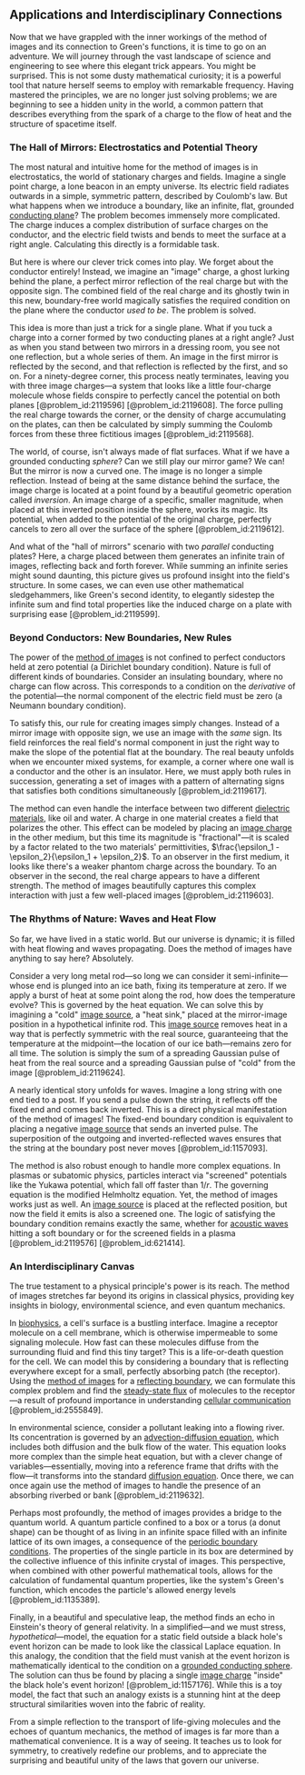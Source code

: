 ## Applications and Interdisciplinary Connections

Now that we have grappled with the inner workings of the method of images and its connection to Green's functions, it is time to go on an adventure. We will journey through the vast landscape of science and engineering to see where this elegant trick appears. You might be surprised. This is not some dusty mathematical curiosity; it is a powerful tool that nature herself seems to employ with remarkable frequency. Having mastered the principles, we are no longer just solving problems; we are beginning to see a hidden unity in the world, a common pattern that describes everything from the spark of a charge to the flow of heat and the structure of spacetime itself.

### The Hall of Mirrors: Electrostatics and Potential Theory

The most natural and intuitive home for the method of images is in electrostatics, the world of stationary charges and fields. Imagine a single point charge, a lone beacon in an empty universe. Its electric field radiates outwards in a simple, symmetric pattern, described by Coulomb's law. But what happens when we introduce a boundary, like an infinite, flat, grounded [conducting plane](@article_id:263103)? The problem becomes immensely more complicated. The charge induces a complex distribution of surface charges on the conductor, and the electric field twists and bends to meet the surface at a right angle. Calculating this directly is a formidable task.

But here is where our clever trick comes into play. We forget about the conductor entirely! Instead, we imagine an "image" charge, a ghost lurking behind the plane, a perfect mirror reflection of the real charge but with the opposite sign. The combined field of the real charge and its ghostly twin in this new, boundary-free world magically satisfies the required condition on the plane where the conductor *used to be*. The problem is solved.

This idea is more than just a trick for a single plane. What if you tuck a charge into a corner formed by two conducting planes at a right angle? Just as when you stand between two mirrors in a dressing room, you see not one reflection, but a whole series of them. An image in the first mirror is reflected by the second, and that reflection is reflected by the first, and so on. For a ninety-degree corner, this process neatly terminates, leaving you with three image charges—a system that looks like a little four-charge molecule whose fields conspire to perfectly cancel the potential on both planes [@problem_id:2119596] [@problem_id:2119608]. The force pulling the real charge towards the corner, or the density of charge accumulating on the plates, can then be calculated by simply summing the Coulomb forces from these three fictitious images [@problem_id:2119568].

The world, of course, isn't always made of flat surfaces. What if we have a grounded conducting *sphere*? Can we still play our mirror game? We can! But the mirror is now a curved one. The image is no longer a simple reflection. Instead of being at the same distance behind the surface, the image charge is located at a point found by a beautiful geometric operation called *inversion*. An image charge of a specific, smaller magnitude, when placed at this inverted position inside the sphere, works its magic. Its potential, when added to the potential of the original charge, perfectly cancels to zero all over the surface of the sphere [@problem_id:2119612].

And what of the "hall of mirrors" scenario with two *parallel* conducting plates? Here, a charge placed between them generates an infinite train of images, reflecting back and forth forever. While summing an infinite series might sound daunting, this picture gives us profound insight into the field's structure. In some cases, we can even use other mathematical sledgehammers, like Green's second identity, to elegantly sidestep the infinite sum and find total properties like the induced charge on a plate with surprising ease [@problem_id:2119599].

### Beyond Conductors: New Boundaries, New Rules

The power of the [method of images](@article_id:135741) is not confined to perfect conductors held at zero potential (a Dirichlet boundary condition). Nature is full of different kinds of boundaries. Consider an insulating boundary, where no charge can flow across. This corresponds to a condition on the *derivative* of the potential—the normal component of the electric field must be zero (a Neumann boundary condition).

To satisfy this, our rule for creating images simply changes. Instead of a mirror image with opposite sign, we use an image with the *same* sign. Its field reinforces the real field's normal component in just the right way to make the slope of the potential flat at the boundary. The real beauty unfolds when we encounter mixed systems, for example, a corner where one wall is a conductor and the other is an insulator. Here, we must apply both rules in succession, generating a set of images with a pattern of alternating signs that satisfies both conditions simultaneously [@problem_id:2119617].

The method can even handle the interface between two different [dielectric materials](@article_id:146669), like oil and water. A charge in one material creates a field that polarizes the other. This effect can be modeled by placing an [image charge](@article_id:266504) in the other medium, but this time its magnitude is "fractional"—it is scaled by a factor related to the two materials' permittivities, $\frac{\epsilon_1 - \epsilon_2}{\epsilon_1 + \epsilon_2}$. To an observer in the first medium, it looks like there's a weaker phantom charge across the boundary. To an observer in the second, the real charge appears to have a different strength. The method of images beautifully captures this complex interaction with just a few well-placed images [@problem_id:2119603].

### The Rhythms of Nature: Waves and Heat Flow

So far, we have lived in a static world. But our universe is dynamic; it is filled with heat flowing and waves propagating. Does the method of images have anything to say here? Absolutely.

Consider a very long metal rod—so long we can consider it semi-infinite—whose end is plunged into an ice bath, fixing its temperature at zero. If we apply a burst of heat at some point along the rod, how does the temperature evolve? This is governed by the heat equation. We can solve this by imagining a "cold" [image source](@article_id:182339), a "heat sink," placed at the mirror-image position in a hypothetical infinite rod. This [image source](@article_id:182339) removes heat in a way that is perfectly symmetric with the real source, guaranteeing that the temperature at the midpoint—the location of our ice bath—remains zero for all time. The solution is simply the sum of a spreading Gaussian pulse of heat from the real source and a spreading Gaussian pulse of "cold" from the image [@problem_id:2119624].

A nearly identical story unfolds for waves. Imagine a long string with one end tied to a post. If you send a pulse down the string, it reflects off the fixed end and comes back inverted. This is a direct physical manifestation of the method of images! The fixed-end boundary condition is equivalent to placing a negative [image source](@article_id:182339) that sends an inverted pulse. The superposition of the outgoing and inverted-reflected waves ensures that the string at the boundary post never moves [@problem_id:1157093].

The method is also robust enough to handle more complex equations. In plasmas or subatomic physics, particles interact via "screened" potentials like the Yukawa potential, which fall off faster than $1/r$. The governing equation is the modified Helmholtz equation. Yet, the method of images works just as well. An [image source](@article_id:182339) is placed at the reflected position, but now the field it emits is also a screened one. The logic of satisfying the boundary condition remains exactly the same, whether for [acoustic waves](@article_id:173733) hitting a soft boundary or for the screened fields in a plasma [@problem_id:2119576] [@problem_id:621414].

### An Interdisciplinary Canvas

The true testament to a physical principle's power is its reach. The method of images stretches far beyond its origins in classical physics, providing key insights in biology, environmental science, and even quantum mechanics.

In [biophysics](@article_id:154444), a cell's surface is a bustling interface. Imagine a receptor molecule on a cell membrane, which is otherwise impermeable to some signaling molecule. How fast can these molecules diffuse from the surrounding fluid and find this tiny target? This is a life-or-death question for the cell. We can model this by considering a boundary that is reflecting everywhere except for a small, perfectly absorbing patch (the receptor). Using the [method of images](@article_id:135741) for a [reflecting boundary](@article_id:634040), we can formulate this complex problem and find the [steady-state flux](@article_id:183505) of molecules to the receptor—a result of profound importance in understanding [cellular communication](@article_id:147964) [@problem_id:2555849].

In environmental science, consider a pollutant leaking into a flowing river. Its concentration is governed by an [advection-diffusion equation](@article_id:143508), which includes both diffusion and the bulk flow of the water. This equation looks more complex than the simple heat equation, but with a clever change of variables—essentially, moving into a reference frame that drifts with the flow—it transforms into the standard [diffusion equation](@article_id:145371). Once there, we can once again use the method of images to handle the presence of an absorbing riverbed or bank [@problem_id:2119632].

Perhaps most profoundly, the method of images provides a bridge to the quantum world. A quantum particle confined to a box or a torus (a donut shape) can be thought of as living in an infinite space filled with an infinite lattice of its own images, a consequence of the [periodic boundary conditions](@article_id:147315). The properties of the single particle in its box are determined by the collective influence of this infinite crystal of images. This perspective, when combined with other powerful mathematical tools, allows for the calculation of fundamental quantum properties, like the system's Green's function, which encodes the particle's allowed energy levels [@problem_id:1135389].

Finally, in a beautiful and speculative leap, the method finds an echo in Einstein's theory of general relativity. In a simplified—and we must stress, *hypothetical*—model, the equation for a static field outside a black hole's event horizon can be made to look like the classical Laplace equation. In this analogy, the condition that the field must vanish at the event horizon is mathematically identical to the condition on a [grounded conducting sphere](@article_id:271184). The solution can thus be found by placing a single [image charge](@article_id:266504) "inside" the black hole's event horizon! [@problem_id:1157176]. While this is a toy model, the fact that such an analogy exists is a stunning hint at the deep structural similarities woven into the fabric of reality.

From a simple reflection to the transport of life-giving molecules and the echoes of quantum mechanics, the method of images is far more than a mathematical convenience. It is a way of seeing. It teaches us to look for symmetry, to creatively redefine our problems, and to appreciate the surprising and beautiful unity of the laws that govern our universe.
